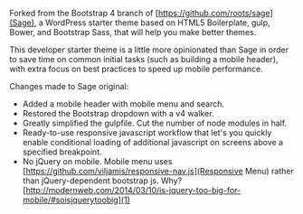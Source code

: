 Forked from the Bootstrap 4 branch of [https://github.com/roots/sage](Sage), a WordPress starter theme based on HTML5 Boilerplate, gulp, Bower, and Bootstrap Sass, that will help you make better themes.

This developer starter theme is a little more opinionated than Sage in order to save time on common initial tasks (such as building a mobile header), with extra focus on best practices to speed up mobile performance. 

Changes made to Sage original:
 - Added a mobile header with mobile menu and search.
 - Restored the Bootstrap dropdown with a v4 walker.
 - Greatly simplified the gulpfile. Cut the number of node modules in half. 
 - Ready-to-use responsive javascript workflow that let's you quickly enable conditional loading of additional javascript on screens above a specified breakpoint. 
 - No jQuery on mobile. Mobile menu uses [https://github.com/viljamis/responsive-nav.js](Responsive Menu) rather than jQuery-dependent bootstrap js. Why? [http://modernweb.com/2014/03/10/is-jquery-too-big-for-mobile/#soisjquerytoobig](1)